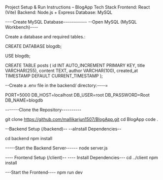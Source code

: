 
Project Setup & Run Instructions – BlogApp
Tech Stack
Frontend: React (Vite)
Backend: Node.js + Express
Database: MySQL

----Create MySQL Database------------
--Open MySQL  (MySQL Workbench)----

Create a database and required tables.:

CREATE DATABASE blogdb;

USE blogdb;

CREATE TABLE posts (
  id INT AUTO_INCREMENT PRIMARY KEY,
  title VARCHAR(255),
  content TEXT,
  author VARCHAR(100),
  created_at TIMESTAMP DEFAULT CURRENT_TIMESTAMP
);


--Create a .env file in the backend/ directory:----=

PORT=5000
DB_HOST=localhost
DB_USER=root
DB_PASSWORD=Root
DB_NAME=blogdb


 -------Clone the Repository----------
 
git clone https://github.com/mallikarjun1507/BlogApp.git
cd BlogApp
code .

--Backend Setup (/backend)--
--aInstall Dependencies--

cd backend
npm install

 -----Start the Backend Server------
node server.js

---- Frontend Setup (/client)--
---- Install Dependencies---
cd ../client
npm install

---Start the Frontend----
npm run dev
